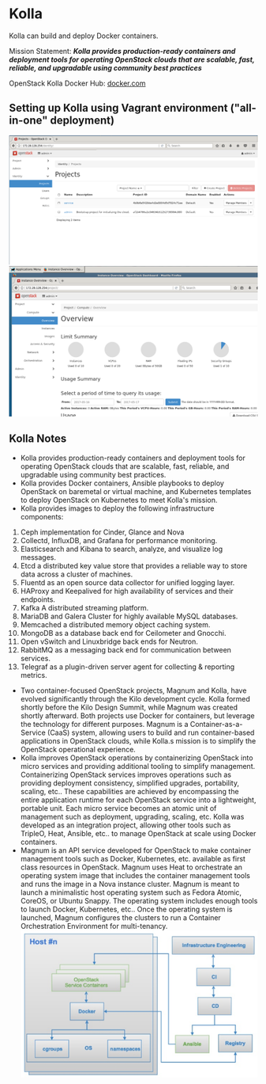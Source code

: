# Kolla
Kolla can build and deploy Docker containers.

Mission Statement: _**Kolla provides production-ready containers and deployment tools for operating OpenStack clouds that are scalable, fast, reliable, and upgradable using community best practices**_

OpenStack Kolla Docker Hub: [docker.com](https://hub.docker.com/u/kolla/)

## Setting up Kolla using Vagrant environment ("all-in-one" deployment)
![](kolla7.PNG)
![](kolla8.PNG)

## Kolla Notes
* Kolla provides production-ready containers and deployment tools for operating OpenStack clouds that are scalable, fast, reliable, and upgradable using community best practices.
* Kolla provides Docker containers, Ansible playbooks to deploy OpenStack on baremetal or virtual machine, and Kubernetes templates to deploy OpenStack on Kubernetes to meet Kolla's mission.
* Kolla provides images to deploy the following infrastructure components:
1. Ceph implementation for Cinder, Glance and Nova
2. Collectd, InfluxDB, and Grafana for performance monitoring.
3. Elasticsearch and Kibana to search, analyze, and visualize log messages.
4. Etcd a distributed key value store that provides a reliable way to store data across a cluster of machines.
5. Fluentd as an open source data collector for unified logging layer.
6. HAProxy and Keepalived for high availability of services and their endpoints.
7. Kafka A distributed streaming platform.
8. MariaDB and Galera Cluster for highly available MySQL databases.
9. Memcached a distributed memory object caching system.
10. MongoDB as a database back end for Ceilometer and Gnocchi.
11. Open vSwitch and Linuxbridge back ends for Neutron.
12. RabbitMQ as a messaging back end for communication between services.
13. Telegraf as a plugin-driven server agent for collecting & reporting metrics.
* Two container-focused OpenStack projects, Magnum and Kolla, have evolved significantly through the Kilo development cycle. Kolla formed shortly before the Kilo Design Summit, while Magnum was created shortly afterward. Both projects use Docker for containers, but leverage the technology for different purposes. Magnum is a Container-as-a-Service (CaaS) system, allowing users to build and run container-based applications in OpenStack clouds, while Kolla.s mission is to simplify the OpenStack operational experience.
* Kolla improves OpenStack operations by containerizing OpenStack into micro services and providing additional tooling to simplify management. Containerizing OpenStack services improves operations such as providing deployment consistency, simplified upgrades, portability, scaling, etc.. These capabilities are achieved by encompassing the entire application runtime for each OpenStack service into a lightweight, portable unit. Each micro service becomes an atomic unit of management such as deployment, upgrading, scaling, etc. Kolla was developed as an integration project, allowing other tools such as TripleO, Heat, Ansible, etc.. to manage OpenStack at scale using Docker containers.
* Magnum is an API service developed for OpenStack to make container management tools such as Docker, Kubernetes, etc. available as first class resources in OpenStack. Magnum uses Heat to orchestrate an operating system image that includes the container management tools and runs the image in a Nova instance cluster. Magnum is meant to launch a minimalistic host operating system such as Fedora Atomic, CoreOS, or Ubuntu Snappy. The operating system includes enough tools to launch Docker, Kubernetes, etc.. Once the operating system is launched, Magnum configures the  clusters to run a Container Orchestration Environment for multi-tenancy.
![](kolla-arch.PNG)
